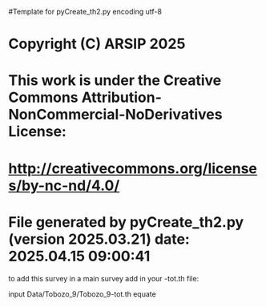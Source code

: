 #Template for pyCreate_th2.py
encoding utf-8

# Copyright (C) ARSIP 2025
# This work is under the Creative Commons Attribution-NonCommercial-NoDerivatives License:
# <http://creativecommons.org/licenses/by-nc-nd/4.0/>


# File generated by pyCreate_th2.py (version 2025.03.21) date: 2025.04.15 09:00:41

to add this survey in a main survey add in your -tot.th file: 

input Data/Tobozo_9/Tobozo_9-tot.th
equate

